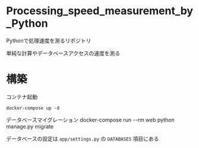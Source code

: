 # Processing_speed_measurement_by_Python

Pythonで処理速度を測るリポジトリ

単純な計算やデータベースアクセスの速度を測る

# 構築

コンテナ起動

    docker-compose up -d

データベースマイグレーション
    docker-compose run --rm web python manage.py migrate

データベースの設定は ` app/settings.py ` の ` DATABASES ` 項目にある
